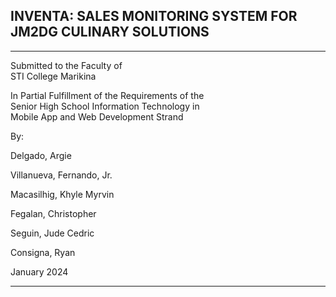 ## INVENTA: SALES MONITORING SYSTEM  FOR JM2DG CULINARY SOLUTIONS  
---
Submitted to the Faculty of   
STI College Marikina  

In Partial Fulfillment of the Requirements of the   
Senior High School Information Technology in   
Mobile App and Web Development Strand  

By:

Delgado, Argie

Villanueva, Fernando, Jr.

Macasilhig, Khyle Myrvin

Fegalan, Christopher

Seguin, Jude Cedric

Consigna, Ryan

January 2024

---
